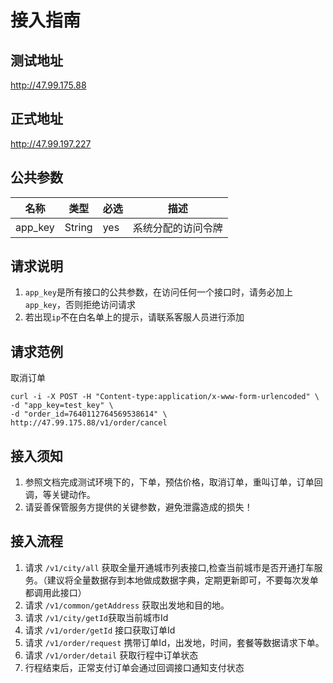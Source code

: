 # 接入指南

## 测试地址

 http://47.99.175.88

## 正式地址

 http://47.99.197.227

## 公共参数

| 名称    | 类型   | 必选 | 描述               |
| ------- | ------ | ---- | ------------------ |
| app_key | String | yes  | 系统分配的访问令牌 |
## 请求说明

1. `app_key`是所有接口的公共参数，在访问任何一个接口时，请务必加上 `app_key`，否则拒绝访问请求
2. 若出现`ip`不在白名单上的提示，请联系客服人员进行添加

## 请求范例

取消订单

```shell
curl -i -X POST -H "Content-type:application/x-www-form-urlencoded" \
-d "app_key=test_key" \
-d "order_id=7640112764569538614" \
http://47.99.175.88/v1/order/cancel
```

## 接入须知

1. 参照文档完成测试环境下的，下单，预估价格，取消订单，重叫订单，订单回调，等关键动作。
2. 请妥善保管服务方提供的关键参数，避免泄露造成的损失！

## 接入流程

1. 请求 `/v1/city/all`  获取全量开通城市列表接口,检查当前城市是否开通打车服务。（建议将全量数据存到本地做成数据字典，定期更新即可，不要每次发单都调用此接口）
2. 请求 `/v1/common/getAddress` 获取出发地和目的地。
3. 请求 `/v1/city/getId`获取当前城市Id
4. 请求 `/v1/order/getId` 接口获取订单Id
5. 请求 `/v1/order/request` 携带订单Id，出发地，时间，套餐等数据请求下单。
6. 请求 `/v1/order/detail` 获取行程中订单状态
7. 行程结束后，正常支付订单会通过回调接口通知支付状态